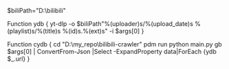 $biliPath="D:\bilibili"

Function ydb {
yt-dlp -o $biliPath\"%(uploader)s/%(upload_date)s %(playlist)s/%(title)s %(id)s.%(ext)s"  -i $args[0] 
}

Function cydb {
cd "D:\my_repo\bilibili-crawler"
pdm run python main.py gb $args[0] | ConvertFrom-Json |Select -ExpandProperty data|ForEach {ydb $_.url}
}